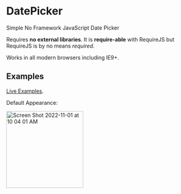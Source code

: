 # DatePicker

Simple No Framework JavaScript Date Picker

Requires **no external libraries**. It is **require-able** with RequireJS but RequireJS is by no means *required*.

Works in all modern browsers including IE9+.

## Examples

[Live Examples](https://raw.githack.com/donatj/DatePicker/master/example.html).

Default Appearance: 

<img width="204" alt="Screen Shot 2022-11-01 at 10 04 01 AM" src="https://user-images.githubusercontent.com/133747/199265815-b6f59e0d-ec72-461b-899c-583f880b9d09.png">
